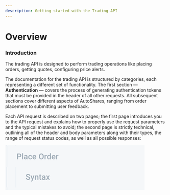 ```yaml
---
description: Getting started with the Trading API
---
```


# Overview

### Introduction

The trading API is designed to perform trading operations like placing orders, getting quotes, configuring price alerts. 

The documentation for the trading API is structured by categories, each representing a different set of functionality. The first section — **Authentication** — covers the process of generating authentication tokens that must be provided in the header of all other requests. All subsequent sections cover different aspects of AutoShares, ranging from order placement to submitting user feedback.

Each API request is described on two pages; the first page introduces you to the API request and explains how to properly use the request parameters and the typical mistakes to avoid; the second page is strictly technical, outlining all of the header and body parameters along with their types, the range of request status codes, as well as all possible responses:

![](../../.gitbook/assets/screenshot-2019-04-29-at-15.29.22.png)

